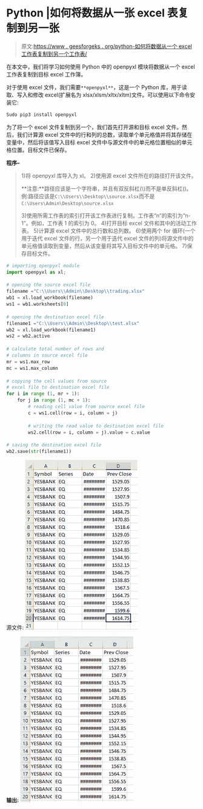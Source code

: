 # Python |如何将数据从一张 excel 表复制到另一张

> 原文:[https://www . geesforgeks . org/python-如何将数据从一个 excel 工作表复制到另一个工作表/](https://www.geeksforgeeks.org/python-how-to-copy-data-from-one-excel-sheet-to-another/)

在本文中，我们将学习如何使用 Python 中的 openpyxl 模块将数据从一个 excel 工作表复制到目标 excel 工作簿。

对于使用 excel 文件，我们需要`**openpyxl**`，这是一个 Python 库，用于读取、写入和修改 excel(扩展名为 xlsx/xlsm/xltx/xltm)文件。可以使用以下命令安装它:

```py
Sudo pip3 install openpyxl
```

为了将一个 excel 文件复制到另一个，我们首先打开源和目标 excel 文件。然后，我们计算源 excel 文件中的行和列的总数，读取单个单元格值并将其存储在变量中，然后将该值写入目标 excel 文件中与源文件中的单元格位置相似的单元格位置。目标文件已保存。

**程序–**

> 1)将 openpyxl 库导入为 xl。
> 2)使用源 excel 文件所在的路径打开该文件。
> 
> **注意:**路径应该是一个字符串，并且有双反斜杠(\\)而不是单反斜杠(\)。例:路径应该是`C:\\Users\\Desktop\\source.xlsx`而不是`C:\Users\Admin\Desktop\source.xlsx`
> 
> 3)使用所需工作表的索引打开该工作表进行复制。工作表“n”的索引为“n-1”。例如，工作表 1 的索引为 0。
> 4)打开目标 excel 文件和其中的活动工作表。
> 5)计算源 excel 文件中的总行数和总列数。
> 6)使用两个 for 循环(一个用于迭代 excel 文件的行，另一个用于迭代 excel 文件的列)将源文件中的单元格值读取到变量，然后从该变量将其写入目标文件中的单元格。
> 7)保存目标文件。

```py
# importing openpyxl module
import openpyxl as xl;

# opening the source excel file
filename ="C:\\Users\\Admin\\Desktop\\trading.xlsx"
wb1 = xl.load_workbook(filename)
ws1 = wb1.worksheets[0]

# opening the destination excel file 
filename1 ="C:\\Users\\Admin\\Desktop\\test.xlsx"
wb2 = xl.load_workbook(filename1)
ws2 = wb2.active

# calculate total number of rows and 
# columns in source excel file
mr = ws1.max_row
mc = ws1.max_column

# copying the cell values from source 
# excel file to destination excel file
for i in range (1, mr + 1):
    for j in range (1, mc + 1):
        # reading cell value from source excel file
        c = ws1.cell(row = i, column = j)

        # writing the read value to destination excel file
        ws2.cell(row = i, column = j).value = c.value

# saving the destination excel file
wb2.save(str(filename1))
```

源文件:
![](img/fc387c9c80747fcf3dbfe424a3795b4e.png)

**输出:**
![](img/41d698b83126078cb8b228c4bf3e64d1.png)